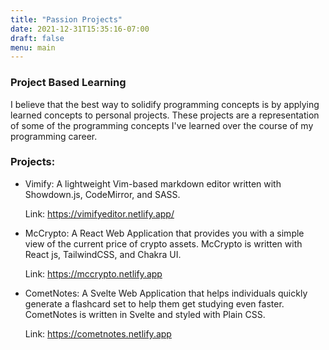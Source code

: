 ```yaml
---
title: "Passion Projects"
date: 2021-12-31T15:35:16-07:00
draft: false
menu: main
---
```

### Project Based Learning
I believe that the best way to solidify programming concepts is by applying learned concepts to personal projects. These projects are a representation of some of the programming concepts I've learned over the course of my programming career.

### Projects:  
- Vimify: A lightweight Vim-based markdown editor written with Showdown.js, CodeMirror, and SASS.

	Link: https://vimifyeditor.netlify.app/

- McCrypto: A React Web Application that provides you with a simple view of the current price of crypto assets. McCrypto is written with React js, TailwindCSS, and Chakra UI.

	Link: https://mccrypto.netlify.app

- CometNotes: A Svelte Web Application that helps individuals quickly generate a flashcard set to help them get studying even faster. CometNotes is written in Svelte and styled with Plain CSS.

	Link: https://cometnotes.netlify.app
